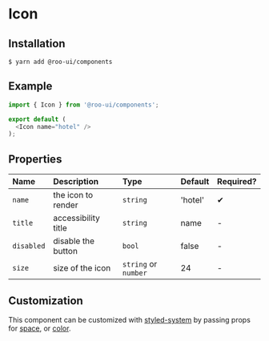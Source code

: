 # Icon

<!-- STORY -->

## Installation

```shell
$ yarn add @roo-ui/components
```

## Example

```js
import { Icon } from '@roo-ui/components';

export default (
  <Icon name="hotel" />
);
```

## Properties

| Name       | Description         | Type                 | Default | Required? |
|:-----------|:--------------------|:---------------------|:--------|:----------|
| `name`     | the icon to render  | `string`             | 'hotel' | ✔︎         |
| `title`    | accessibility title | `string`             | name    | -         |
| `disabled` | disable the button  | `bool`               | false   | -         |
| `size`     | size of the icon    | `string` or `number` | 24      | - ︎        |

## Customization

This component can be customized with [styled-system](https://github.com/jxnblk/styled-system) by passing props for [space](https://github.com/jxnblk/styled-system#space-responsive), or [color](https://github.com/jxnblk/styled-system#color-responsive).
